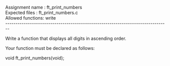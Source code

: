 Assignment name  : ft_print_numbers<br>
Expected files   : ft_print_numbers.c<br>
Allowed functions: write<br>
--------------------------------------------------------------------------------<br>

Write a function that displays all digits in ascending order.<br>

Your function must be declared as follows:<br>

void	ft_print_numbers(void);<br>
